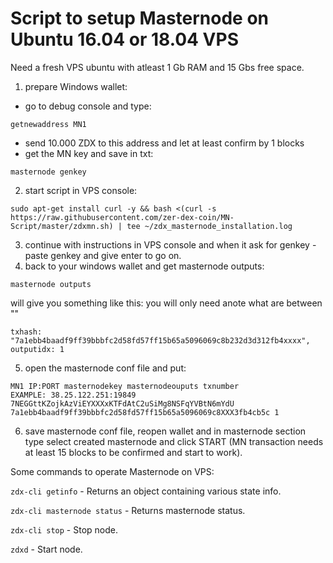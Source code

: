 # Script to setup Masternode on Ubuntu 16.04 or 18.04 VPS


Need a fresh VPS ubuntu with atleast 1 Gb RAM and 15 Gbs free space.

1. prepare Windows wallet: 
- go to debug console and type:
```
getnewaddress MN1
```
- send 10.000 ZDX to this address and let at least confirm by 1 blocks
- get the MN key and save in txt:
```
masternode genkey
```
2. start script in VPS console:
```
sudo apt-get install curl -y && bash <(curl -s https://raw.githubusercontent.com/zer-dex-coin/MN-Script/master/zdxmn.sh) | tee ~/zdx_masternode_installation.log
```
3. continue with instructions in VPS console and when it ask for genkey - paste genkey and give enter to go on.
4. back to your windows wallet and get masternode outputs:
```
masternode outputs
```
will give you something like this: you will only need anote what are between "" 
```
txhash: "7a1ebb4baadf9ff39bbbfc2d58fd57ff15b65a5096069c8b232d3d312fb4xxxx",
outputidx: 1
```
5. open the masternode conf file and put:
```
MN1 IP:PORT masternodekey masternodeouputs txnumber
EXAMPLE: 38.25.122.251:19849 7NEGGttKZojkAzViEYXXXxKTFdAtC2uSiMg8NSFqYVBtN6mYdU 7a1ebb4baadf9ff39bbbfc2d58fd57ff15b65a5096069c8XXX3fb4cb5c 1
```
6. save masternode conf file, reopen wallet and in masternode section type select created masternode and click START (MN transaction needs at least 15 blocks to be confirmed and start to work).




Some commands to operate Masternode on VPS:

```zdx-cli getinfo``` - Returns an object containing various state info.

```zdx-cli masternode status``` - Returns masternode status.

```zdx-cli stop``` - Stop node.

```zdxd``` - Start node.

